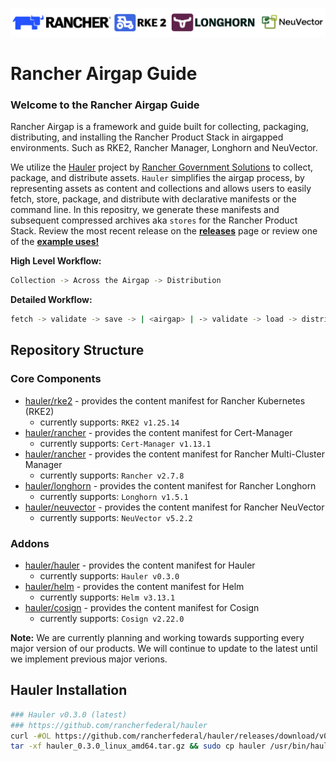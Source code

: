 ![rancher-long-banner](images/rgs-banner-rounded.png)

# Rancher Airgap Guide

### Welcome to the Rancher Airgap Guide
Rancher Airgap is a framework and guide built for collecting, packaging, distributing, and installing the Rancher Product Stack in airgapped environments. Such as RKE2, Rancher Manager, Longhorn and NeuVector.

We utilize the [Hauler](https://github.com/rancherfederal/hauler) project by [Rancher Government Solutions](https://github.com/rancherfederal) to collect, package, and distribute assets. `Hauler` simplifies the airgap process, by representing assets as content and collections and allows users to easily fetch, store, package, and distribute with declarative manifests or the command line. In this repositry, we generate these manifests and subsequent compressed archives aka `stores` for the Rancher Product Stack. Review the most recent release on the **[releases](https://github.com/zackbradys/rancher-airgap/releases)** page or review one of the **[example uses!](examples)**

**High Level Workflow:**
```bash
Collection -> Across the Airgap -> Distribution
```

**Detailed Workflow:**
```bash
fetch -> validate -> save -> | <airgap> | -> validate -> load -> distribute
```

## Repository Structure

### Core Components
* [hauler/rke2](hauler/rke2/README.md) - provides the content manifest for Rancher Kubernetes (RKE2)
  * currently supports: `RKE2 v1.25.14`
* [hauler/rancher](hauler/rancher/README.md) - provides the content manifest for Cert-Manager
  * currently supports: `Cert-Manager v1.13.1`
* [hauler/rancher](hauler/rancher/README.md) - provides the content manifest for Rancher Multi-Cluster Manager
  * currently supports: `Rancher v2.7.8`
* [hauler/longhorn](hauler/longhorn/README.md) - provides the content manifest for Rancher Longhorn
  * currently supports: `Longhorn v1.5.1`
* [hauler/neuvector](hauler/neuvector/README.md) - provides the content manifest for Rancher NeuVector
  * currently supports: `NeuVector v5.2.2`

### Addons
* [hauler/hauler](hauler/hauler/README.md) - provides the content manifest for Hauler
  * currently supports: `Hauler v0.3.0`
* [hauler/helm](hauler/helm/README.md) - provides the content manifest for Helm
  * currently supports: `Helm v3.13.1`
* [hauler/cosign](hauler/cosign/README.md) - provides the content manifest for Cosign
  * currently supports: `Cosign v2.22.0`

**Note:** We are currently planning and working towards supporting every major version of our products. We will continue to update to the latest until we implement previous major verions.

## Hauler Installation
```bash
### Hauler v0.3.0 (latest)
### https://github.com/rancherfederal/hauler
curl -#OL https://github.com/rancherfederal/hauler/releases/download/v0.3.0/hauler_0.3.0_linux_amd64.tar.gz
tar -xf hauler_0.3.0_linux_amd64.tar.gz && sudo cp hauler /usr/bin/hauler
```